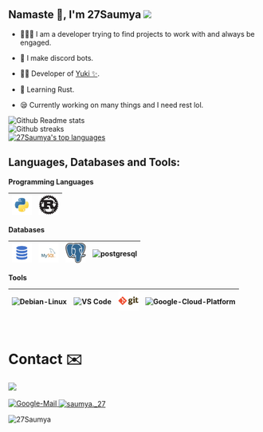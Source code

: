 ## Namaste 🙏, I'm 27Saumya <img src="https://media.giphy.com/media/hvRJCLFzcasrR4ia7z/giphy.gif" width="25px">

- 👨🏽‍💻 I am a developer trying to find projects to work with and always be engaged.

- 🤖 I make discord bots.

- 🧑‍💻 Developer of [Yuki ✨](https://github.com/27Saumya/Yuki).

- 🦀 Learning Rust.

- 😪 Currently working on many things and I need rest lol.

<div align="left">
<img src="https://github-readme-stats.vercel.app/api?username=27Saumya&count_private=true&show_icons=true&theme=cobalt" alt="Github Readme stats">
</div>

<div align="left">
<img src="https://github-readme-streak-stats.herokuapp.com/?user=27Saumya&theme=black-ice&hide_border=true&stroke=0000&background=0D1117&ring=e05397&fire=e05397&currStreakLabel=e05397"
alt="Github streaks">
</div
<p align="leftr"><a href="https://github.com/anuraghazra/github-readme-stats" aria-label="Link to create your own github stats image"><img alt="27Saumya's top languages" src="https://github-readme-stats.vercel.app/api/top-langs/?username=27Saumya&theme=dark&langs_count=10&hide=sourcepawn&layout=compact&hide_border=true&card_width=445&bg_color=0d1117" /></a></p>

## Languages, Databases and Tools:
**Programming Languages**

<img title="Python" alt="Python" width="40px" src="https://raw.githubusercontent.com/github/explore/master/topics/python/python.png" />|<img alt="Rust-Lang" title="Rust" width="40px" src="https://raw.githubusercontent.com/github/explore/master/topics/rust/rust.png">
|--|--|

**Databases**

<img title="SQL" alt="SQL" width="40px" src="https://raw.githubusercontent.com/github/explore/master/topics/sql/sql.png">|<img title="MySql" alt="Mysql" width="40px" src="https://raw.githubusercontent.com/github/explore/master/topics/mysql/mysql.png">|<img title="Postgresql" alt="postgresql" width="40px" src="https://raw.githubusercontent.com/github/explore/80688e429a7d4ef2fca1e82350fe8e3517d3494d/topics/postgresql/postgresql.png">|<img title="Postgresql" alt="postgresql" width="40px" src="https://upload.wikimedia.org/wikipedia/commons/thumb/9/97/Sqlite-square-icon.svg/2048px-Sqlite-square-icon.svg.png"><br>
|--|--|--|--|

**Tools**

<img title="Debain" alt="Debian-Linux" width="40px" src="https://brandslogos.com/wp-content/uploads/thumbs/debian-logo-vector.svg">|<img title="VS Code" alt="VS Code" width="40px" src="https://img.icons8.com/fluent/48/000000/visual-studio-code-2019.png">|<img title="git" alt="git" width="40px" src="https://raw.githubusercontent.com/github/explore/master/topics/git/git.png">|<img title="GCP" alt="Google-Cloud-Platform" width="40px" src="https://cdn.worldvectorlogo.com/logos/google-cloud-1.svg">
|--|--|--|--|
<br>

# Contact ✉️

[![](https://discord.c99.nl/widget/theme-4/917693263480229918.png)](https://discord.gg/RqKvY5MQgb)

<a href="mailto:patelsaumya767@gmail.com">
<img title="Gmail" alt="Google-Mail" width="75px" src="https://www.logo.wine/a/logo/Gmail/Gmail-Logo.wine.svg">
</a> <a href="https://instagram.com/saumya._27" target="blank"><img align="center" src="https://raw.githubusercontent.com/rahuldkjain/github-profile-readme-generator/master/src/images/icons/Social/instagram.svg" alt="saumya._27" width="75px" /></a>

<p align="left"> <img src="https://komarev.com/ghpvc/?username=27Saumya&label=Profile%20views&color=00ffff&style=flat" alt="27Saumya" /> </p>
